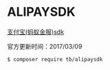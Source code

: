 # ALIPAYSDK
[支付宝(蚂蚁金服)sdk](https://packagist.org/packages/tb/alipaysdk)

官方更新时间：2017/03/09

```
$ composer require tb/alipaysdk
```
